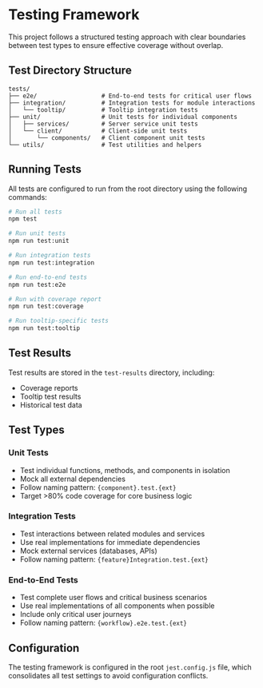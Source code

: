 # Testing Framework

This project follows a structured testing approach with clear boundaries between test types to ensure effective coverage without overlap.

## Test Directory Structure

```
tests/
├── e2e/                  # End-to-end tests for critical user flows
├── integration/          # Integration tests for module interactions
│   └── tooltip/          # Tooltip integration tests
├── unit/                 # Unit tests for individual components
│   ├── services/         # Server service unit tests
│   └── client/           # Client-side unit tests
│       └── components/   # Client component unit tests
└── utils/                # Test utilities and helpers
```

## Running Tests

All tests are configured to run from the root directory using the following commands:

```bash
# Run all tests
npm test

# Run unit tests
npm run test:unit

# Run integration tests
npm run test:integration

# Run end-to-end tests
npm run test:e2e

# Run with coverage report
npm run test:coverage

# Run tooltip-specific tests
npm run test:tooltip
```

## Test Results

Test results are stored in the `test-results` directory, including:

- Coverage reports
- Tooltip test results
- Historical test data

## Test Types

### Unit Tests
- Test individual functions, methods, and components in isolation
- Mock all external dependencies
- Follow naming pattern: `{component}.test.{ext}`
- Target >80% code coverage for core business logic

### Integration Tests
- Test interactions between related modules and services
- Use real implementations for immediate dependencies
- Mock external services (databases, APIs)
- Follow naming pattern: `{feature}Integration.test.{ext}`

### End-to-End Tests
- Test complete user flows and critical business scenarios
- Use real implementations of all components when possible
- Include only critical user journeys
- Follow naming pattern: `{workflow}.e2e.test.{ext}`

## Configuration

The testing framework is configured in the root `jest.config.js` file, which consolidates all test settings to avoid configuration conflicts. 
